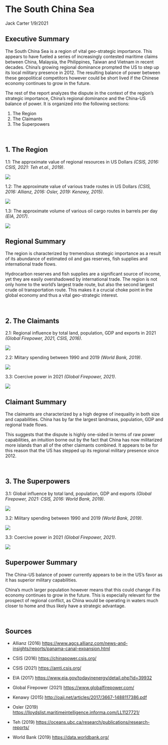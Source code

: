 The South China Sea
================
Jack Carter
1/9/2021

## **Executive Summary**

The South China Sea is a region of vital geo-strategic importance. This
appears to have fueled a series of increasingly contested maritime
claims between China, Malaysia, the Philippines, Taiwan and Vietnam in
recent decades. China’s growing regional dominance prompted the US
to step up its local military presence in 2012. The resulting
balance of power between these geopolitical competitors however could 
be short lived if the Chinese economy continues to grow in the future.

The rest of the report analyzes the dispute in the context of the
region’s strategic importance, China’s regional dominance and the
China-US balance of power. It is organized into the following sections:

1.  The Region
2.  The Claimants  
3.  The Superpowers

 

## **1. The Region**

1.1: The approximate value of regional resources in US Dollars *(CSIS,
2016: CSIS, 2021: Teh et.al., 2019)*.

![](The_South_China_Sea_files/figure-gfm/unnamed-chunk-1-1.png)<!-- -->

1.2: The approximate value of various trade routes in US Dollars *(CSIS,
2016: Allianz, 2016: Osler, 2019: Kenawy, 2015)*.

![](The_South_China_Sea_files/figure-gfm/unnamed-chunk-2-1.png)<!-- -->

1.3: The approximate volume of various oil cargo routes in barrels per
day *(EIA, 2017)*.

![](The_South_China_Sea_files/figure-gfm/unnamed-chunk-3-1.png)<!-- -->

## **Regional Summary**

The region is characterized by tremendous strategic importance as a
result of its abundance of estimated oil and gas reserves, fish supplies
and international trade flows.

Hydrocarbon reserves and fish supplies are a significant source of
income, yet they are easily overshadowed by international trade. The
region is not only home to the world’s largest trade route, but also the
second largest crude oil transportation route. This makes it a crucial
choke point in the global economy and thus a vital geo-strategic
interest.

 

## **2. The Claimants**

2.1: Regional influence by total land, population, GDP and exports in
2021 *(Global Firepower, 2021, CSIS, 2016)*.

![](The_South_China_Sea_files/figure-gfm/unnamed-chunk-4-1.png)<!-- -->

2.2: Mlitary spending between 1990 and 2019 *(World Bank, 2019)*.

![](The_South_China_Sea_files/figure-gfm/unnamed-chunk-5-1.png)<!-- -->

3.3: Coercive power in 2021 *(Global Firepower, 2021)*.

![](The_South_China_Sea_files/figure-gfm/unnamed-chunk-6-1.png)<!-- -->

## **Claimant Summary**

The claimants are characterized by a high degree of inequality in both
size and capabilities. China has by far the largest landmass,
population, GDP and regional trade flows.

This suggests that the dispute is highly one-sided in terms of raw power
capabilities, an intuition borne out by the fact that China has now
militarized more islands than all of the other claimants combined. It
appears to be for this reason that the US has stepped up its regional
military presence since 2012.

 

## **3. The Superpowers**

3.1: Global influence by total land, population, GDP and exports
*(Global Firepower, 2021: CSIS, 2016: World Bank, 2019)*.

![](The_South_China_Sea_files/figure-gfm/unnamed-chunk-7-1.png)<!-- -->

3.2: Military spending between 1990 and 2019 *(World Bank, 2019)*.

![](The_South_China_Sea_files/figure-gfm/unnamed-chunk-8-1.png)<!-- -->

3.3: Coercive power in 2021 *(Global Firepower, 2021)*.

![](The_South_China_Sea_files/figure-gfm/unnamed-chunk-9-1.png)<!-- -->

## **Superpower Summary**

The China-US balance of power currently appears to be in the US’s favor
as it has superior military capabilities.

China’s much larger population however means that this could change if
its economy continues to grow in the future. This is especially relevant
for the prospect of regional conflict, as China would be operating in
waters much closer to home and thus likely have a strategic advantage.

 

## **Sources**

  - Allianz (2016)
    <https://www.agcs.allianz.com/news-and-insights/reports/panama-canal-expansion.html>

  - CSIS (2016) <https://chinapower.csis.org/>

  - CSIS (2021) <https://amti.csis.org/>

  - EIA (2017) <https://www.eia.gov/todayinenergy/detail.php?id=39932>

  - Global Firepower (2021) <https://www.globalfirepower.com/>

  - Kenawy (2015) <http://oaji.net/articles/2017/3667-1488117386.pdf>

  - Osler (2019)
    <https://lloydslist.maritimeintelligence.informa.com/LL1127721/>

  - Teh (2019)
    <https://oceans.ubc.ca/research/publications/research-reports/>

  - World Bank (2019) <https://data.worldbank.org/>
